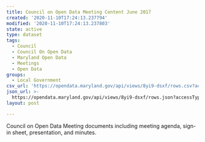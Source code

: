 ```yaml
---
title: Council on Open Data Meeting Content June 2017
created: '2020-11-10T17:24:13.237794'
modified: '2020-11-10T17:24:13.237803'
state: active
type: dataset
tags:
  - Council
  - Council On Open Data
  - Maryland Open Data
  - Meetings
  - Open Data
groups:
  - Local Government
csv_url: 'https://opendata.maryland.gov/api/views/8yi9-dsxf/rows.csv?accessType=DOWNLOAD'
json_url: >-
  https://opendata.maryland.gov/api/views/8yi9-dsxf/rows.json?accessType=DOWNLOAD
layout: post

---
```

Council on Open Data Meeting documents including meeting agenda, sign-in sheet, presentation, and minutes.
